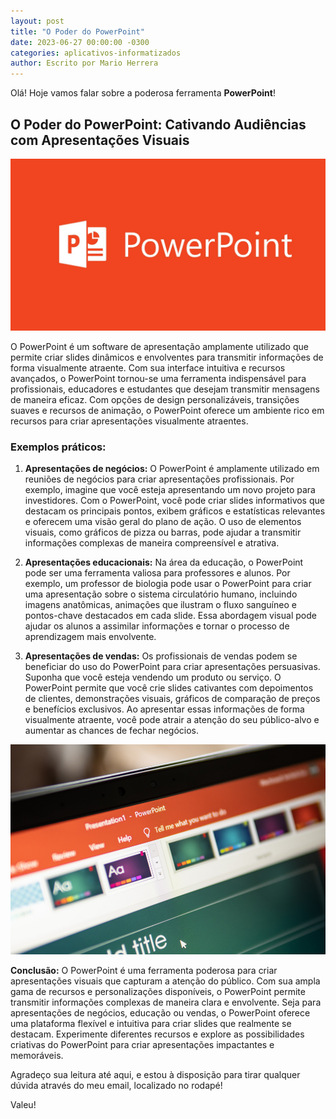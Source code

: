 ```yaml
---
layout: post
title: "O Poder do PowerPoint"
date: 2023-06-27 00:00:00 -0300
categories: aplicativos-informatizados
author: Escrito por Mario Herrera
---
```


Olá! Hoje vamos falar sobre a poderosa ferramenta **PowerPoint**!

## O Poder do PowerPoint: Cativando Audiências com Apresentações Visuais


![](https://github.com/mariopuebla17/blog/blob/main/_images/20230627/powerpoint.jpg?raw=true)

O PowerPoint é um software de apresentação amplamente utilizado que permite criar slides dinâmicos e envolventes para transmitir informações de forma visualmente atraente. Com sua interface intuitiva e recursos avançados, o PowerPoint tornou-se uma ferramenta indispensável para profissionais, educadores e estudantes que desejam transmitir mensagens de maneira eficaz. Com opções de design personalizáveis, transições suaves e recursos de animação, o PowerPoint oferece um ambiente rico em recursos para criar apresentações visualmente atraentes.

### Exemplos práticos:

1. **Apresentações de negócios:** O PowerPoint é amplamente utilizado em reuniões de negócios para criar apresentações profissionais. Por exemplo, imagine que você esteja apresentando um novo projeto para investidores. Com o PowerPoint, você pode criar slides informativos que destacam os principais pontos, exibem gráficos e estatísticas relevantes e oferecem uma visão geral do plano de ação. O uso de elementos visuais, como gráficos de pizza ou barras, pode ajudar a transmitir informações complexas de maneira compreensível e atrativa.

2. **Apresentações educacionais:** Na área da educação, o PowerPoint pode ser uma ferramenta valiosa para professores e alunos. Por exemplo, um professor de biologia pode usar o PowerPoint para criar uma apresentação sobre o sistema circulatório humano, incluindo imagens anatômicas, animações que ilustram o fluxo sanguíneo e pontos-chave destacados em cada slide. Essa abordagem visual pode ajudar os alunos a assimilar informações e tornar o processo de aprendizagem mais envolvente.

3. **Apresentações de vendas:** Os profissionais de vendas podem se beneficiar do uso do PowerPoint para criar apresentações persuasivas. Suponha que você esteja vendendo um produto ou serviço. O PowerPoint permite que você crie slides cativantes com depoimentos de clientes, demonstrações visuais, gráficos de comparação de preços e benefícios exclusivos. Ao apresentar essas informações de forma visualmente atraente, você pode atrair a atenção do seu público-alvo e aumentar as chances de fechar negócios.

![](https://github.com/mariopuebla17/blog/blob/main/_images/20230627/microsoft-power-point.jpg?raw=true)

**Conclusão:** O PowerPoint é uma ferramenta poderosa para criar apresentações visuais que capturam a atenção do público. Com sua ampla gama de recursos e personalizações disponíveis, o PowerPoint permite transmitir informações complexas de maneira clara e envolvente. Seja para apresentações de negócios, educação ou vendas, o PowerPoint oferece uma plataforma flexível e intuitiva para criar slides que realmente se destacam. Experimente diferentes recursos e explore as possibilidades criativas do PowerPoint para criar apresentações impactantes e memoráveis.

Agradeço sua leitura até aqui, e estou à disposição para tirar qualquer dúvida através do meu email, localizado no rodapé!

Valeu!